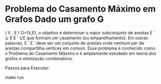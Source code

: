 Problema do Casamento Máximo em Grafos
Dado um grafo 
G
=
(
V
,
E
)
G=(V,E), o objetivo é determinar o maior subconjunto de arestas 
E
′
⊆
E
E 
′
 ⊆E que formam um casamento (ou emparelhamento). Em outras palavras, 
E
′
E 
′
  deve ser um conjunto de arestas onde nenhum par de arestas compartilha vértices em comum. Esse problema é conhecido como o Problema do Casamento Máximo e é amplamente estudado em teoria dos grafos e otimização combinatória.


Passos para Executar:

make run
